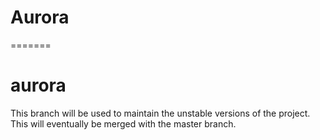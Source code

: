 
# Aurora
=======
# aurora

This branch will be used to maintain the unstable versions of the project. This will eventually be merged with the master branch.
